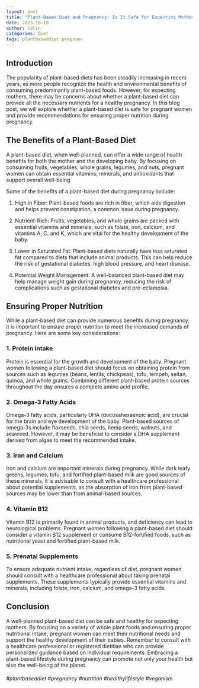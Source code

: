 ```yaml
---
layout: post
title: "Plant-Based Diet and Pregnancy: Is It Safe for Expecting Mothers?"
date: 2023-10-10
author: Colin
categories: Diet
tags: plantbaseddiet pregnanc
---
```


## Introduction

The popularity of plant-based diets has been steadily increasing in recent years, as more people recognize the health and environmental benefits of consuming predominantly plant-based foods. However, for expecting mothers, there may be concerns about whether a plant-based diet can provide all the necessary nutrients for a healthy pregnancy. In this blog post, we will explore whether a plant-based diet is safe for pregnant women and provide recommendations for ensuring proper nutrition during pregnancy.

## The Benefits of a Plant-Based Diet

A plant-based diet, when well-planned, can offer a wide range of health benefits for both the mother and the developing baby. By focusing on consuming fruits, vegetables, whole grains, legumes, and nuts, pregnant women can obtain essential vitamins, minerals, and antioxidants that support overall well-being.

Some of the benefits of a plant-based diet during pregnancy include:

1. High in Fiber: Plant-based foods are rich in fiber, which aids digestion and helps prevent constipation, a common issue during pregnancy.

2. Nutrient-Rich: Fruits, vegetables, and whole grains are packed with essential vitamins and minerals, such as folate, iron, calcium, and vitamins A, C, and K, which are vital for the healthy development of the baby.

3. Lower in Saturated Fat: Plant-based diets naturally have less saturated fat compared to diets that include animal products. This can help reduce the risk of gestational diabetes, high blood pressure, and heart disease.

4. Potential Weight Management: A well-balanced plant-based diet may help manage weight gain during pregnancy, reducing the risk of complications such as gestational diabetes and pre-eclampsia.

## Ensuring Proper Nutrition

While a plant-based diet can provide numerous benefits during pregnancy, it is important to ensure proper nutrition to meet the increased demands of pregnancy. Here are some key considerations:

### 1. Protein Intake

Protein is essential for the growth and development of the baby. Pregnant women following a plant-based diet should focus on obtaining protein from sources such as legumes (beans, lentils, chickpeas), tofu, tempeh, seitan, quinoa, and whole grains. Combining different plant-based protein sources throughout the day ensures a complete amino acid profile.

### 2. Omega-3 Fatty Acids

Omega-3 fatty acids, particularly DHA (docosahexaenoic acid), are crucial for the brain and eye development of the baby. Plant-based sources of omega-3s include flaxseeds, chia seeds, hemp seeds, walnuts, and seaweed. However, it may be beneficial to consider a DHA supplement derived from algae to meet the recommended intake.

### 3. Iron and Calcium

Iron and calcium are important minerals during pregnancy. While dark leafy greens, legumes, tofu, and fortified plant-based milk are good sources of these minerals, it is advisable to consult with a healthcare professional about potential supplements, as the absorption of iron from plant-based sources may be lower than from animal-based sources.

### 4. Vitamin B12

Vitamin B12 is primarily found in animal products, and deficiency can lead to neurological problems. Pregnant women following a plant-based diet should consider a vitamin B12 supplement or consume B12-fortified foods, such as nutritional yeast and fortified plant-based milk.

### 5. Prenatal Supplements

To ensure adequate nutrient intake, regardless of diet, pregnant women should consult with a healthcare professional about taking prenatal supplements. These supplements typically provide essential vitamins and minerals, including folate, iron, calcium, and omega-3 fatty acids.

## Conclusion

A well-planned plant-based diet can be safe and healthy for expecting mothers. By focusing on a variety of whole plant foods and ensuring proper nutritional intake, pregnant women can meet their nutritional needs and support the healthy development of their babies. Remember to consult with a healthcare professional or registered dietitian who can provide personalized guidance based on individual requirements. Embracing a plant-based lifestyle during pregnancy can promote not only your health but also the well-being of the planet.

###### #plantbaseddiet #pregnancy #nutrition #healthylifestyle #veganism